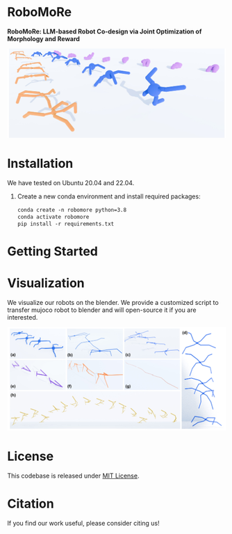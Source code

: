 # RoboMoRe
**RoboMoRe: LLM-based Robot Co-design via Joint Optimization of Morphology and Reward**


![Field Image](teaser.jpg)


# Installation
We have tested on Ubuntu 20.04 and 22.04.

1. Create a new conda environment and install required packages:
    ```
    conda create -n robomore python=3.8
    conda activate robomore
    pip install -r requirements.txt
    ```

# Getting Started

# Visualization
We visualize our robots on the blender. We provide a customized script to transfer mujoco robot to blender and will open-source it if you are interested.

![Field Image](vis.jpg)
# License
This codebase is released under [MIT License](LICENSE).

# Citation
If you find our work useful, please consider citing us!

